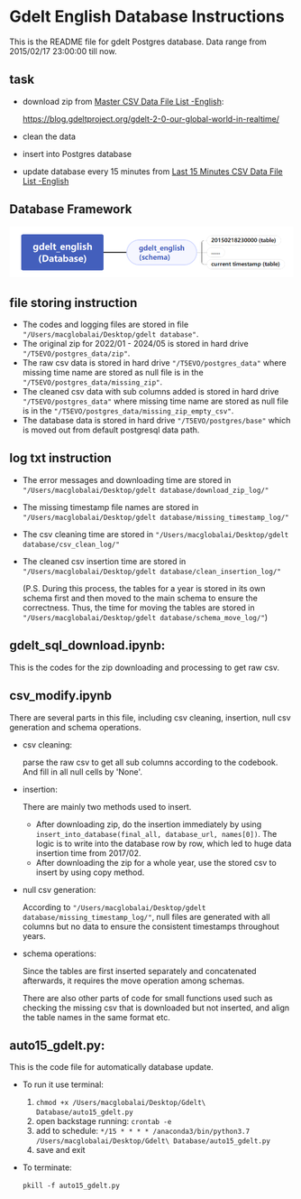 # Gdelt English Database Instructions

This is the README file for gdelt Postgres database. Data range from 2015/02/17 23:00:00 till now.

## task

* download zip from [Master CSV Data File List -English](http://data.gdeltproject.org/gdeltv2/masterfilelist.txt):  

  https://blog.gdeltproject.org/gdelt-2-0-our-global-world-in-realtime/

* clean the data 

* insert into Postgres database

* update database every 15 minutes from [Last 15 Minutes CSV Data File List -English](http://data.gdeltproject.org/gdeltv2/lastupdate.txt)



## Database Framework

![english_frame](./english_frame.png)



## file storing instruction

* The codes and logging files are stored in file `"/Users/macglobalai/Desktop/gdelt database"`.
* The original zip for 2022/01 - 2024/05 is stored in hard drive `"/T5EVO/postgres_data/zip"`.
* The raw csv data is stored in hard drive `"/T5EVO/postgres_data"` where missing time name are stored as null file is in the `"/T5EVO/postgres_data/missing_zip"`.
* The cleaned csv data with sub columns added is stored in hard drive `"/T5EVO/postgres_data"` where missing time name are stored as null file is in the `"/T5EVO/postgres_data/missing_zip_empty_csv"`.
* The database data is stored in hard drive `"/T5EVO/postgres/base"` which is moved out from default postgresql data path. 



## log txt instruction

* The error messages and downloading time are stored in `"/Users/macglobalai/Desktop/gdelt database/download_zip_log/"`
* The missing timestamp file names are stored in `"/Users/macglobalai/Desktop/gdelt database/missing_timestamp_log/"`

* The csv cleaning time are stored in `"/Users/macglobalai/Desktop/gdelt database/csv_clean_log/"`

* The cleaned csv insertion time are stored in `"/Users/macglobalai/Desktop/gdelt database/clean_insertion_log/"`

  (P.S. During this process, the tables for a year is stored in its own schema first and then moved to the main schema to ensure the correctness. Thus, the time for moving the tables are stored in `"/Users/macglobalai/Desktop/gdelt database/schema_move_log/"`)

  

## gdelt_sql_download.ipynb:

This is the codes for the zip downloading and processing to get raw csv. 



## csv_modify.ipynb

There are several parts in this file, including csv cleaning, insertion, null csv generation and schema operations.

* csv cleaning: 

  parse the raw csv to get all sub columns according to the codebook. And fill in all null cells by 'None'.

* insertion: 

  There are mainly two methods used to insert. 

  * After downloading zip, do the insertion immediately by using  `insert_into_database(final_all, database_url, names[0])`. The logic is to write into the database row by row, which led to huge data insertion time from 2017/02. 
  * After downloading the zip for a whole year, use the stored csv to insert by using copy method. 

* null csv generation:

  According to `"/Users/macglobalai/Desktop/gdelt database/missing_timestamp_log/"`, null files are generated with all columns but no data to ensure the consistent timestamps throughout years.

* schema operations:

  Since the tables are first inserted separately and concatenated afterwards, it requires the move operation among schemas.

  There are also other parts of code for small functions used such as checking the missing csv that is downloaded but not inserted, and align the table names in the same format etc.

  

## auto15_gdelt.py:

This is the code file for automatically database update.

* To run it use terminal:
  1. `chmod +x /Users/macglobalai/Desktop/Gdelt\ Database/auto15_gdelt.py`
  2. open backstage running: `crontab -e`
  3. add to schedule: `*/15 * * * * /anaconda3/bin/python3.7 /Users/macglobalai/Desktop/Gdelt\ Database/auto15_gdelt.py`
  4. save and exit

* To terminate: 

  `pkill -f auto15_gdelt.py`